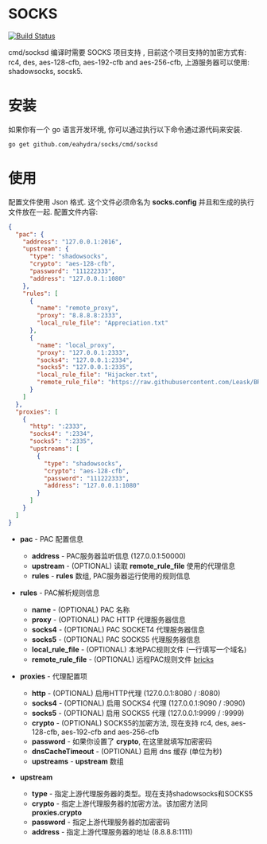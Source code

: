# SOCKS
[![Build Status](https://travis-ci.org/eahydra/socks.svg?branch=master)](https://travis-ci.org/eahydra/socks)

cmd/socksd 编译时需要 SOCKS 项目支持 , 目前这个项目支持的加密方式有: rc4, des, aes-128-cfb, aes-192-cfb and aes-256-cfb, 上游服务器可以使用: shadowsocks, socsk5.

# 安装
如果你有一个 go 语言开发环境, 你可以通过执行以下命令通过源代码来安装.
```
go get github.com/eahydra/socks/cmd/socksd
```

# 使用
配置文件使用 Json 格式. 这个文件必须命名为 **socks.config** 并且和生成的执行文件放在一起.
配置文件内容:
```json
{
  "pac": {
    "address": "127.0.0.1:2016",
    "upstream": {
      "type": "shadowsocks",
      "crypto": "aes-128-cfb",
      "password": "111222333",
      "address": "127.0.0.1:1080"
    },
    "rules": [
      {
        "name": "remote_proxy",
        "proxy": "8.8.8.8:2333",
        "local_rule_file": "Appreciation.txt"
      },
      {
        "name": "local_proxy",
        "proxy": "127.0.0.1:2333",
        "socks4": "127.0.0.1:2334",
        "socks5": "127.0.0.1:2335",
        "local_rule_file": "Hijacker.txt",
        "remote_rule_file": "https://raw.githubusercontent.com/Leask/BRICKS/master/gfw.bricks"
      }
    ]
  },
  "proxies": [
    {
      "http": ":2333",
      "socks4": ":2334",
      "socks5": ":2335",
      "upstreams": [
        {
          "type": "shadowsocks",
          "crypto": "aes-128-cfb",
          "password": "111222333",
          "address": "127.0.0.1:1080"
        }
      ]
    }
  ]
}

```

*  **pac**	- PAC 配置信息
    * **address**   - PAC服务器监听信息 (127.0.0.1:50000)
    * **upstream**  - (OPTIONAL)  读取 **remote_rule_file** 使用的代理信息
    * **rules**     - **rules** 数组, PAC服务器运行使用的规则信息

* **rules** - PAC解析规则信息
    * **name**     - (OPTIONAL)  PAC 名称
    * **proxy**    - (OPTIONAL)  PAC HTTP 代理服务器信息
    * **socks4**   - (OPTIONAL)  PAC SOCKET4 代理服务器信息
    * **socks5**   - (OPTIONAL) PAC SOCKS5 代理服务器信息
    * **local_rule_file**   - (OPTIONAL) 本地PAC规则文件 (一行填写一个域名)
    * **remote_rule_file**  - (OPTIONAL) 远程PAC规则文件 [bricks](https://raw.githubusercontent.com/Leask/BRICKS/master/gfw.bricks)

*  **proxies**             	- 代理配置项
	*  **http**       		- (OPTIONAL) 启用HTTP代理 (127.0.0.1:8080 / :8080)
	*  **socks4**          	- (OPTIONAL) 启用 SOCKS4 代理 (127.0.0.1:9090 / :9090)
	*  **socks5**          	- (OPTIONAL) 启用 SOCKS5 代理 (127.0.0.1:9999 / :9999)
	*  **crypto**   		- (OPTIONAL) SOCKS5的加密方法, 现在支持 rc4, des, aes-128-cfb, aes-192-cfb and aes-256-cfb
	*  **password**      	- 如果你设置了 **crypto**, 在这里就填写加密密码
	*  **dnsCacheTimeout**  - (OPTIONAL) 启用 dns 缓存 (单位为秒)
	*  **upstreams**		    - **upstream** 数组

* **upstream**
    *  **type**         	- 指定上游代理服务器的类型。现在支持shadowsocks和SOCKS5
    *  **crypto**        	- 指定上游代理服务器的加密方法。该加密方法同 **proxies.crypto**
    *  **password**         - 指定上游代理服务器的加密密码
    *  **address**          - 指定上游代理服务器的地址 (8.8.8.8:1111)
